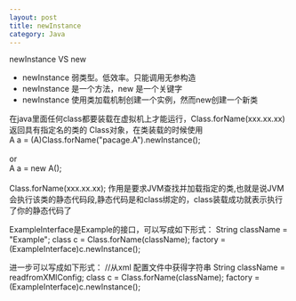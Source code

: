 ```yaml
---
layout: post
title: newInstance
category: Java
---
```

newInstance VS new <br/>  
* newInstance 弱类型。低效率。只能调用无参构造   
* newInstance 是一个方法，new 是一个关键字   
* newInstance 使用类加载机制创建一个实例，然而new创建一个新类  

在java里面任何class都要装载在虚拟机上才能运行，Class.forName(xxx.xx.xx) 返回具有指定名的类的 Class对象，在类装载的时候使用<br/>  A a = (A)Class.forName("pacage.A").newInstance();  <br/>  
or   
A a = new A();    <br/>   
Class.forName(xxx.xx.xx); 作用是要求JVM查找并加载指定的类,也就是说JVM会执行该类的静态代码段,静态代码是和class绑定的，class装载成功就表示执行了你的静态代码了  <br/>   


ExampleInterface是Example的接口，可以写成如下形式： 
	    String className = "Example"; 
	    class c = Class.forName(className); 
	    factory = (ExampleInterface)c.newInstance(); 

进一步可以写成如下形式： 
	//从xml 配置文件中获得字符串 
	String className = readfromXMlConfig; 
	class c = Class.forName(className); 
	factory = (ExampleInterface)c.newInstance(); 

 
 






































